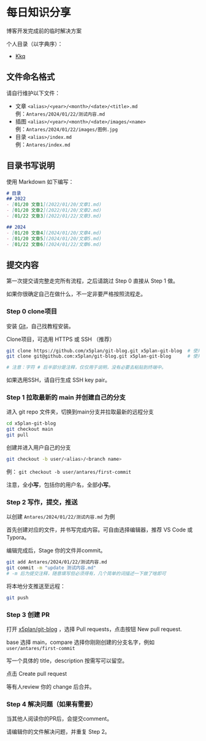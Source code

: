 # 每日知识分享
博客开发完成前的临时解决方案

个人目录（以字典序）：

- [Kkq](Kkq/index.md)


## 文件命名格式
请自行维护以下文件：
- 文章 `<alias>/<year>/<month>/<date>/<title>.md`  
  例：`Antares/2024/01/22/测试内容.md`
- 插图 `<alias>/<year>/<month>/<date>/images/<name>`  
  例：`Antares/2024/01/22/images/图例.jpg`
- 目录 `<alias>/index.md`  
  例：`Antares/index.md`  

## 目录书写说明
使用 Markdown 如下编写：
```md
# 目录
## 2022
- [01/20 文章1](2022/01/20/文章1.md)
- [01/20 文章2](2022/01/20/文章2.md)
- [01/22 文章3](2022/01/22/文章3.md)

## 2024
- [01/20 文章4](2024/01/20/文章4.md)
- [01/20 文章5](2024/01/20/文章5.md)
- [01/22 文章6](2024/01/22/文章6.md)
```

## 提交内容

第一次提交请完整走完所有流程，之后请跳过 Step 0 直接从 Step 1 做。

如果你很确定自己在做什么，不一定非要严格按照流程走。

### Step 0 clone项目

安装 [Git](https://git-scm.com/)，自己找教程安装。

Clone项目，可选用 HTTPS 或 SSH （推荐）

```sh
git clone https://github.com/x5plan/git-blog.git x5plan-git-blog  # 使用 https
git clone git@github.com:x5plan/git-blog.git x5plan-git-blog      # 使用 ssh

# 注意：字符 # 后半部分是注释，仅仅用于说明，没有必要去粘贴到终端中。
```

如果选用SSH，请自行生成 SSH key pair。

### Step 1 拉取最新的 main 并创建自己的分支

进入 git repo 文件夹，切换到main分支并拉取最新的远程分支

```sh
cd x5plan-git-blog
git checkout main
git pull
```

创建并进入用户自己的分支

```sh
git checkout -b user/<alias>/<branch name>
```

例： `git checkout -b user/antares/first-commit`

注意，全**小写**，包括你的用户名，全部**小写**。

### Step 2 写作，提交，推送

以创建 `Antares/2024/01/22/测试内容.md` 为例

首先创建对应的文件，并书写完成内容。可自由选择编辑器，推荐 VS Code 或 Typora。

编辑完成后，Stage 你的文件并commit。

```sh
git add Antares/2024/01/22/测试内容.md
git commit -m "update 测试内容.md" 
# -m 后为提交注释，随意填写但必须得有，几个简单的词描述一下做了啥即可
```

将本地分支推送至远程：

```sh
git push
```

### Step 3 创建 PR

打开 [x5plan/git-blog](https://github.com/x5plan/git-blog) ，选择 Pull requests，点击按钮 New pull request.

base 选择 main，compare 选择你刚刚创建的分支名字，例如  `user/antares/first-commit`

写一个具体的 title，description 按需写可以留空。

点击 Create pull request

等有人review 你的 change 后合并。

### Step 4 解决问题（如果有需要）

当其他人阅读你的PR后，会提交comment。

请编辑你的文件解决问题，并重复 Step 2。
